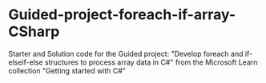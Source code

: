 # Guided-project-foreach-if-array-CSharp

Starter and Solution code for the Guided project: "Develop foreach and if-elseif-else structures to process array data in C#" from the Microsoft Learn collection "Getting started with C#"
